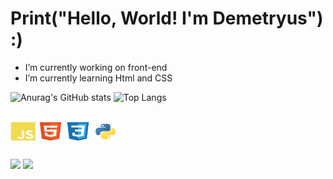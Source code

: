 <h1>Print("Hello, World! I'm Demetryus") :)</h1>
<ul>
  <li>I’m currently working on front-end</li>
  <li>I’m currently learning Html and CSS</li>
</ul>

![Anurag's GitHub stats](https://github-readme-stats.vercel.app/api?username=DemetryusAlmeida&show_icons=true&theme=highcontrast)
![Top Langs](https://github-readme-stats.vercel.app/api/top-langs/?username=DemetryusAlmeida&hide_progress=true&theme=highcontrast)

<div style="display: inline_block"><br>
  <img align="center" alt="Demetryus-Js" height="30" width="40" src="https://raw.githubusercontent.com/devicons/devicon/master/icons/javascript/javascript-plain.svg">
  <img align="center" alt="Demetryus-HTML" height="30" width="40" src="https://raw.githubusercontent.com/devicons/devicon/master/icons/html5/html5-original.svg">
  <img align="center" alt="Demetryus-CSS" height="30" width="40" src="https://raw.githubusercontent.com/devicons/devicon/master/icons/css3/css3-original.svg">
  <img align="center" alt="Demetryus-Python" height="30" width="40" src="https://raw.githubusercontent.com/devicons/devicon/master/icons/python/python-original.svg">
</div>

  ##

<div>
  <a href = "mailto:demetryusluiz@gmail.com"><img src="https://img.shields.io/badge/-Gmail-%23333?style=for-the-badge&logo=gmail&logoColor=white" target="_blank"></a>
  <a href="https://www.linkedin.com/in/demetryus-almeida-a34ba819a/" target="_blank"><img src="https://img.shields.io/badge/-LinkedIn-%230077B5?style=for-the-badge&logo=linkedin&logoColor=white" target="_blank"></a>
</div>
